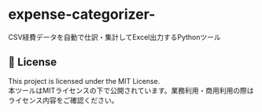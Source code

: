 # expense-categorizer-
CSV経費データを自動で仕訳・集計してExcel出力するPythonツール
## 📝 License
This project is licensed under the MIT License.  
本ツールはMITライセンスの下で公開されています。業務利用・商用利用の際はライセンス内容をご確認ください。

